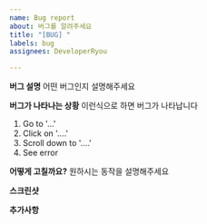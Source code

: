 ```yaml
---
name: Bug report
about: 버그를 알려주세요
title: "[BUG] "
labels: bug
assignees: DeveloperRyou

---
```


**버그 설명**
어떤 버그인지 설명해주세요

**버그가 나타나는 상황**
이런식으로 하면 버그가 나타납니다
1. Go to '...'
2. Click on '....'
3. Scroll down to '....'
4. See error

**어떻게 고칠까요?**
원하시는 동작을 설명해주세요

**스크린샷**

**추가사항**
